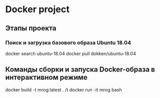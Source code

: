 # Docker project
## Этапы проекта
### Поиск и загрузка базового образа Ubuntu 18.04
docker search ubuntu-18.04
docker pull dokken/ubuntu-18.04

## Команды сборки и запуска Docker-образа в интерактивном режиме
docker build -t mrog:latest . /t
docker run -it mrog bash
